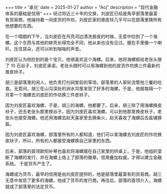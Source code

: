 +++
title = '承兑'
date = 2025-01-27
author = "Acj"
description = "现代金融体系的基础是信用"
+++
经过将近三十年的交换，刘皮匠已经是角亭部落里最富有贸易商，他操持着一间皮货的作坊。刘皮匠家的兽皮袄几乎可以在部落里换所有他想要的东西。

在一个晴朗的下午，当刘皮匠在月亮河边清洗兽皮的时候，无意中捡到了一个海螺。这个东西与其他的蚌壳长得完全不同，他从来也没有见过。握在手里像一个喇叭，压住耳朵，还可以听到嗡嗡的声音。

刘皮匠认为他捡到的是个宝贝，他很喜欢这个海螺。后来，他将海螺抵给老张头换了 10 石谷子，刘皮匠承诺，老张头随时可以用海螺到他的皮货作坊换三件最新的兽皮袄子。 

胡三是部落里的闲人，他负责打扫祠堂前的草场，部落里的人家轮流管他三餐的吃食。无意间，胡三在山沟深处的涧水沟里发现了好多的海螺，于是，他就每隔一个月拿一个海螺去刘皮匠的作坊换三件皮袄子。

因为刘皮匠喜欢海螺，于是，胡三的海螺，他都要了。后来，胡三除了用海螺换皮袄子，还去老张头那里换谷子。因为刘皮匠喜欢海螺，可以到他那里换皮袄子，老张头也接受海螺。他还用海螺去赵天喜家里去换柴火，赵天喜收了海螺后去盐铺换盐。

因为刘皮匠喜欢海螺，部落里所有的人都知道，他们可以拿海螺去刘皮匠的作坊换皮袄子，所以，所有的人都接受海螺换自己家里的东西。

后来，部落的首领欧阳补琴也喜欢将海螺摆在自己家里的供桌上，于是，他组织垄断了海螺的发行，并在海螺上烙上了部落的徽章。信用叠加权威，才得以建立金融系统。
于是货币产生了。

海螺成为货币，最早的信用是由刘皮匠提供的，他是部落里最富有的贸易商。胡三无意中发现了更多的海螺，他成了货币的发行商。再往后，部落的首领介入，海螺就成了部落里的法定货币。